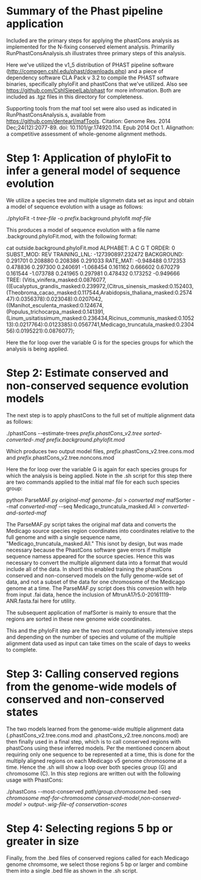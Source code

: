 # Summary of the Phast pipeline application

Included are the primary steps for applying the phastCons analysis as implemented for the N-fixing conserved element analysis. Primarilly RunPhastConsAnalysis.sh illustrates three primary steps of this analysis. 

Here we've utilized the v1_5 distribution of PHAST pipeline software (http://compgen.cshl.edu/phast/downloads.php) and a piece of dependency software CLA Pack v 3.2 to compile the PHAST software binaries, specifically phyloFit and phastCons that  we've utilized. Also see https://github.com/CshlSiepelLab/phast for more infromation. Both are included as .tgz files in this directory for completeness. 

Supporting tools from the maf tool set were also used as indicated in RunPhastConsAnalysis.s, available from https://github.com/dentearl/mafTools. Citation:
Genome Res. 2014 Dec;24(12):2077-89. doi: 10.1101/gr.174920.114. Epub 2014 Oct 1. Alignathon: a competitive assessment of whole-genome alignment methods.

# Step 1: Application of phyloFit to infer a general model of sequence evolution

We utilize a species tree and multiple slignmetn data set as input and obtain a model of sequence evolution with a usage as follows:

./phyloFit -t *tree-file* -o *prefix*.background.phylofit *maf-file*
  
This produces a model of sequence evolution with a file name <prefix>.background.phyloFit.mod, with the following format:
  
cat outside.background.phyloFit.mod 
ALPHABET: A C G T 
ORDER: 0
SUBST_MOD: REV
TRAINING_LNL: -127390897.232472
BACKGROUND: 0.291701 0.208880 0.208386 0.291033 
RATE_MAT:
  -0.948488    0.172353    0.478836    0.297300 
   0.240691   -1.068454    0.161162    0.666602 
   0.670279    0.161544   -1.073788    0.241965 
   0.297981    0.478432    0.173252   -0.949666 
TREE: (Vitis_vinifera_masked:0.0876077,((Eucalyptus_grandis_masked:0.239972,(Citrus_sinensis_masked:0.152403,(Theobroma_cacao_masked:0.117544,Arabidopsis_thaliana_masked:0.257447):0.0356378):0.023048):0.0207042,((Manihot_esculenta_masked:0.124674,(Populus_trichocarpa_masked:0.141391,(Linum_usitatissimum_masked:0.236434,Ricinus_communis_masked:0.105213):0.0217764):0.0123385):0.0567741,Medicago_truncatula_masked:0.230456):0.0195221):0.0876077);
  
Here the for loop over the variable G is for the species groups for which the analysis is being applied. 
  
# Step 2: Estimate conserved and non-conserved sequence evolution models
  
The next step is to apply phastCons to the full set of multiple alignment data as follows:
  
./phastCons --estimate-trees *prefix.phastCons_v2.tree* *sorted-converted-.maf* *prefix.background.phylofit.mod*

Which produces two output model files, *prefix*.phastCons_v2.tree.cons.mod and *prefix*.phastCons_v2.tree.noncons.mod
  
Here the for loop over the variable G is again for each species groups for which the analysis is being applied. Note in the .sh script for this step there are two commands applied to the initial maf file for each such species group:
  
python ParseMAF.py *original-maf* *genome-.fai* > *converted maf*
mafSorter --maf *converted-maf* --seq Medicago_truncatula_masked.All > *converted-and-sorted-maf*
  
The ParseMAF.py script takes the original maf data and converts the Medicago source species region coordinates into coordinates relative to the full genome and with a single sequence name, "Medicago_truncatula_masked.All." This isnot by design, but was made necessary because the PhastCons software gave errors if multiple sequence namess appeared for the source species. Hence this was necessary to convert the multiple alignment data into a format that would include all of the data. In shortl this enabled training the phastCons conserved and non-conserved models on the fully genome-wide set of data, and not a subset of the data for one chromosome of the Medicago genome at a time. The ParseMAF.py script does this convesion with help from input .fai data, hence the inclusion of MtrunA17r5.0-20161119-ANR.fasta.fai here for utility.
  
The subsequent application of mafSorter is mainly to ensure that the regions are sorted in these new genome wide coordinates. 
  
This and the phyloFit step are the two most computationally intensive steps and depending on the number of species and volume of the multiple alignment data used as input can take times on the scale of days to weeks to complete.  
  
# Step 3: Calling conserved regions from the genome-wide models of conserved and non-conserved states
  
The two models learned from the genome-wide multiple alignment data (<prefix>.phastCons_v2.tree.cons.mod and <prefix>.phastCons_v2.tree.noncons.mod) are then finally used in a final step, which is to call conserved regions with phastCons using these inferred models. Per the mentioned concern about requiring only one sequence to be represented at a time, this is done for the multiply aligned regions on each Medicago v5 genome chromosome at a time. Hence the .sh will show a loop over both species group (G) and chromosome (C). In this step regions are written out with the following usage with PhastCons:
  
 ./phastCons --most-conserved *path*/*group.chromosome*.bed -seq *chromosome* *maf-for-chromosome*  *conserved-model*,*non-conserved-model* > *output-.wig-file-of conservation-scores*
  
# Step 4: Selecting regions 5 bp or greater in size
  
 Finally, from the .bed files of conserved regions called for each Medicago genome chromsome, we select those regions 5 bp or larger and combine them into a single .bed file as shown in the .sh script.
